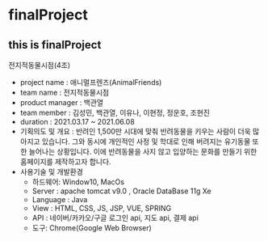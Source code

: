 # finalProject
 this is finalProject
------------------
 전지적동물시점(4조)
 - project name : 애니멀프렌즈(AnimalFriends)
 - team name : 전지적동물시점
 - product manager : 백관열
 - team member : 김성민, 백관열, 이유나, 이현정, 정운호, 조현진
 - duration : 2021.03.17 ~ 2021.06.08
 - 기획의도 및 개요 :
   반려인 1,500만 시대에 맞춰 반려동물을 키우는 사람이 더욱 많아지고 있습니다. 
   그와 동시에 개인적인 사정 및 학대로 인해 버려지는 유기동물 또한 늘어나는 상황입니다. 
   이에 반려동물을 사지 않고 입양하는 문화를 만들기 위한 홈페이지를 제작하고자 합니다.
 - 사용기술 및 개발환경
    - 하드웨어: Window10, MacOs
    - Server : apache tomcat v9.0 , Oracle DataBase 11g Xe
    - Language : Java
    - View : HTML, CSS, JS, JSP, VUE, SPRING
    - API : 네이버/카카오/구글 로그인 api, 지도 api, 결제 api
    - 도구: Chrome(Google Web Browser)
